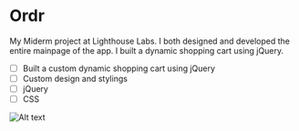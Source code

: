 # Ordr

My Miderm project at Lighthouse Labs. I both designed and developed the entire mainpage of the app. I built a dynamic shopping cart using jQuery.

- [ ] Built a custom dynamic shopping cart using jQuery
- [ ] Custom design and stylings
- [ ] jQuery
- [ ] CSS

![Alt text](/website-screenshot.jpg?raw=true "Optional Title")
